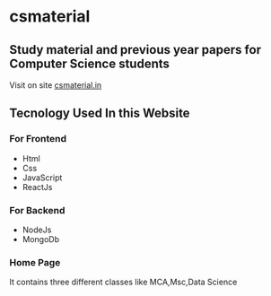 # csmaterial

## Study material and previous year papers for Computer Science students 

Visit on site [csmaterial.in](https://www.csmaterial.in/)


## Tecnology Used In this Website
### For Frontend            
- Html 
- Css 
- JavaScript 
- ReactJs


 ### For Backend        
 
 - NodeJs                           
 - MongoDb
 
### Home Page 
It contains three different classes like MCA,Msc,Data Science 
